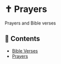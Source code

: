 # ✝️ Prayers
Prayers and Bible verses


## 📂 Contents
- [Bible Verses](bible-verses.md)  
- [Prayers](prayers.md)

